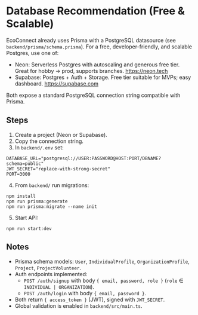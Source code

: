 # Database Recommendation (Free & Scalable)

EcoConnect already uses Prisma with a PostgreSQL datasource (see `backend/prisma/schema.prisma`). For a free, developer-friendly, and scalable Postgres, use one of:

- Neon: Serverless Postgres with autoscaling and generous free tier. Great for hobby → prod, supports branches.
  https://neon.tech
- Supabase: Postgres + Auth + Storage. Free tier suitable for MVPs; easy dashboard.
  https://supabase.com

Both expose a standard PostgreSQL connection string compatible with Prisma.

## Steps
1) Create a project (Neon or Supabase).
2) Copy the connection string.
3) In `backend/.env` set:

```
DATABASE_URL="postgresql://USER:PASSWORD@HOST:PORT/DBNAME?schema=public"
JWT_SECRET="replace-with-strong-secret"
PORT=3000
```

4) From `backend/` run migrations:

```
npm install
npm run prisma:generate
npm run prisma:migrate --name init
```

5) Start API:

```
npm run start:dev
```

## Notes
- Prisma schema models: `User`, `IndividualProfile`, `OrganizationProfile`, `Project`, `ProjectVolunteer`.
- Auth endpoints implemented:
  - `POST /auth/signup` with body `{ email, password, role }` (`role` ∈ `INDIVIDUAL | ORGANIZATION`).
  - `POST /auth/login` with body `{ email, password }`.
- Both return `{ access_token }` (JWT), signed with `JWT_SECRET`.
- Global validation is enabled in `backend/src/main.ts`.
